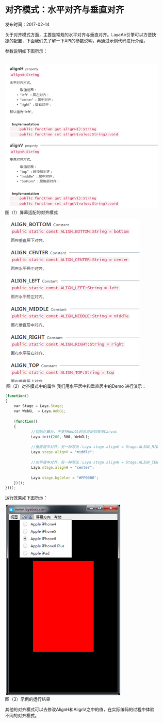 # 对齐模式：水平对齐与垂直对齐

发布时间：2017-02-14

关于对齐模式方面，主要是常规的水平对齐与垂直对齐。LayaAir引擎可以方便快捷的配置，下面我们先了解一下API的参数说明，再通过示例代码进行介绍。

参数说明如下图所示：

​	![image.png](img/1.png)<br/>
​	图（1）屏幕适配的对齐模式

​	![blob.png](img/2.png)<br/>
​	图（2）对齐模式中的属性
我们用水平居中和垂直居中的Demo 进行演示：

```javascript
(function()
{
    var Stage = Laya.Stage;
    var WebGL  = Laya.WebGL;
  
    (function()
    {
            //初始化舞台，不支持WebGL时会自动切换至Canvas
            Laya.init(200, 300, WebGL);
        
            //垂直居中对齐，另一种写法：Laya.stage.alignV = Stage.ALIGN_MIDDLE
            Laya.stage.alignV = "middle";
              
            //水平居中对齐，另一种写法：Laya.stage.alignH = Stage.ALIGN_CENTER;
            Laya.stage.alignH = "center";
  
            Laya.stage.bgColor = "#FF0000";
    })();
})();
```

运行效果如下图所示：

​	![blob.png](img/3.png)<br/>
​	图（3）示例的运行结果

其他的对齐模式可以去修改AlignH和AlignV之中的值，在实际编码的过程中体验不同的对齐模式。